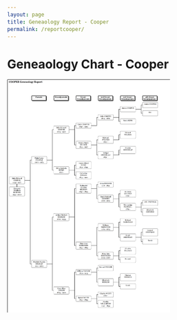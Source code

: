 ```yaml
---
layout: page
title: Geneaology Report - Cooper
permalink: /reportcooper/
---
```

# Geneaology Chart - Cooper
<img src="/assets/COOPERGeneaologyReportO.png" alt="Cooper Hourglass Chart" width="75%">
